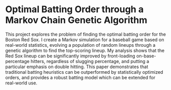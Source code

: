 # Optimal Batting Order through a Markov Chain Genetic Algorithm


This project explores the problem of finding the optimal batting order for the Boston Red Sox. I create a Markov simulation for a baseball game based on real-world statistics, evolving a population of random lineups through a genetic algorithm to find the top-scoring lineup. My analysis shows that the Red Sox lineup can be significantly improved by front-loading on-base-percentage hitters, regardless of slugging percentage, and putting a particular emphasis on double hitting. This paper demonstrates that traditional batting heuristics can be outperformed by statistically optimized orders, and provides a robust batting model which can be extended for real-world use.
